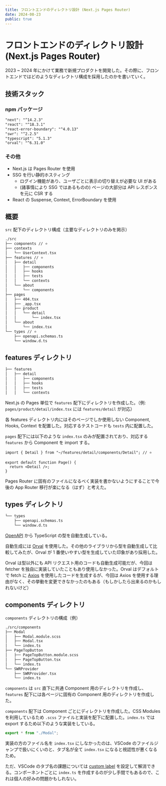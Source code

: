 ```yaml
---
title: フロントエンドのディレクトリ設計 (Next.js Pages Router)
date: 2024-08-23
public: true
---
```


# フロントエンドのディレクトリ設計 (Next.js Pages Router)

2023 ~ 2024 年にかけて業務で新規プロダクトを開発した。その際に、フロントエンドではどのようなディレクトリ構成を採用したのかを書いていく。

## 技術スタック

### npm パッケージ

```md
"next": "^14.2.3"
"react": "^18.3.1"
"react-error-boundary": "^4.0.13"
"swr": "^2.2.5"
"typescript": "5.1.3"
"orval": "^6.31.0"
```

### その他

- Next.js は Pages Router を使用
- SSG を行い静的ホスティング
  - ログイン機能があり、ユーザごとに表示の切り替えが必要な UI がある
  - (諸事情により SSG ではあるものの) ページの大部分は API レスポンスを元に CSR する
- React の Suspense, Context, ErrorBoundary を使用

## 概要

`src` 配下のディレクトリ構成（主要なディレクトリのみを掲示）

```md
./src
├── components // ⭐
├── contexts
│   └── UserContext.tsx
├── features // ⭐
│   ├── detail
│   │   ├── components
│   │   ├── hooks
│   │   ├── tests
│   │   └── contexts
│   └── about
│       └── components
├── pages
│   ├── 404.tsx
│   ├── _app.tsx
│   ├── product
│   │   └── detail
│   │       └── index.tsx
│   └── about
│       └── index.tsx
└── types // ⭐
    ├── openapi.schemas.ts
    └── window.d.ts
```

## features ディレクトリ

```md
├── features
│   ├── detail
│   │   ├── components
│   │   ├── hooks
│   │   ├── tests
│   │   └── contexts
```

Next.js の Pages 単位で `features` 配下にディレクトリを作成した。（例: `pages/product/detail/index.tsx` には `features/detail` が対応）

各 features ディレクトリ内にはそのページでしか使用しない Component, Hooks, Context を配置した。対応するテストコードも `tests` 内に配置した。

`pages` 配下には以下のような `index.tsx` のみが配置されており、対応する `features` から Component を import する。

```tsx:pages/detail/index.tsx
import { Detail } from "~/features/detail/components/Detail"; // ⭐

export default function Page() {
  return <Detail />;
}
```

Pages Router に固有のファイルになるべく実装を書かないようにすることで今後の App Router 移行が楽になる（はず）と考えた。

## types ディレクトリ

```md
└── types
    ├── openapi.schemas.ts
    └── window.d.ts
```

[OpenAPI](https://www.openapis.org/) から TypeScript の型を自動生成している。

自動生成には [Orval](https://orval.dev/) を使用した。その他のライブラリから型を自動生成して比較してみたが、Orval が 1 番使いやすい型を生成していた印象があり採用した。

Orval は型以外にも API リクエスト用のコードも自動生成可能だが、今回は fetcher を独自に実装していたこともあり使用しなかった。Orval はデフォルトで fetch に [Axios](https://axios-http.com/) を使用したコードを生成するが、今回は Axios を使用する理由がなく、その挙動を変更できなかったのもある（もしかしたら出来るのかもしれないけど）

## components ディレクトリ

`components` ディレクトリの構成（例）

```md
./src/components
├── Modal
│   ├── Modal.module.scss
│   ├── Modal.tsx
│   └── index.ts
├── PageTopButton
│   ├── PageTopButton.module.scss
│   ├── PageTopButton.tsx
│   └── index.ts
└── SWRProvider
    ├── SWRProvider.tsx
    └── index.ts
```

`components` は `src` 直下に共通 Component 用のディレクトリを作成し、`features` 配下には各ページに固有の Component 用のディレクトリを作成した。

`components` 配下は Component ごとにディレクトリを作成した。CSS Modules を利用しているため `.scss` ファイルと実装を配下に配置した。`index.ts` では export するため以下のような実装をしている。

```ts:components/Modal/index.ts
export * from "./Modal";
```

実装の方のファイル名を `index.tsx` にしなかったのは、VSCode のファイルジャンプで扱いにくいのと、タブ名が全て `index.tsx` になると視認性が悪くなるため。

ただ、VSCode のタブ名の課題については [custom label](https://code.visualstudio.com/docs/getstarted/userinterface#_customize-tab-labels) を設定して解消できる。コンポーネントごとに `index.ts` を作成するのが少し手間でもあるので、これは個人の好みの問題かもしれない。
